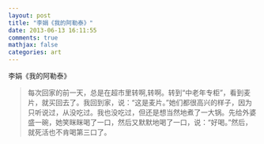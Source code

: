 ```yaml
---
layout: post
title: "李娟《我的阿勒泰》"
date: 2013-06-13 16:11:55
comments: true
mathjax: false
categories: art
---
```


李娟《我的阿勒泰》

<!--more-->

> 每次回家的前一天，总是在超市里转啊,转啊。转到“中老年专柜”，看到麦片，就买回去了。我回到家，说：“这是麦片。”她们都很高兴的样子，因为只听说过，从没吃过。我也没吃过，但还是想当然地煮了一大锅。先给外婆盛一碗，她笑眯眯喝了一口，然后又默默地喝了一口，说：“好喝。”然后，就死活也不肯喝第三口了。

